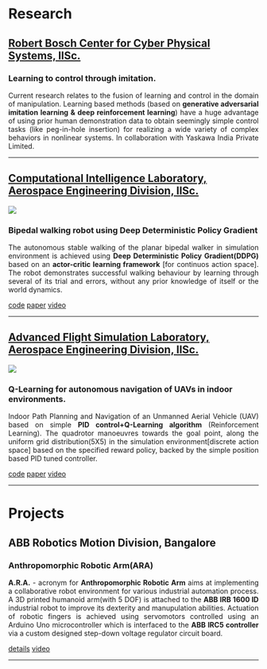 
<!-- <h1 class="rsection">Publications</h1>

<ul class="pubs">
    <li>Blake Wulfe, Mykel J. Kochenderfer, S. Chintakindi, S. C. Choi, R. Hartong-Redden, and A. Kodali. “Real-time Prediction of Intermediate-horizon Automotive Collision Risk” in International Conference on Autonomous Agents and Multiagent Systems (AAMAS), 2018.</li>

    <li>Rachael E. Tompa, Blake Wulfe, Mykel J. Kochenderfer, and Michael P. Owen. "Horizontal Maneuver Coordination for Aircraft Collision-Avoidance Systems" in Journal of Aerospace Information Systems, 2018.</li>

    <li>Rachael E. Tompa, Blake Wulfe, Michael P. Owen, and Mykel J. Kochenderfer. "Collision avoidance for unmanned aircraft using coordination tables" in Digital Avionics Systems Conference (DASC), 2016.</li>
</ul> -->

<h1 class="rsection">Research</h1>

<h2><u>Robert Bosch Center for Cyber Physical Systems, IISc.</u></h2>

<div class="container-fluid">
  <div class="row">
    <div class="col-md-12">
        <h3 class="rtitle">Learning to control through imitation.</h3>
        <p style="text-align:justify">
        Current research relates to the fusion of learning and control in the domain of manipulation. Learning based methods (based on <strong>generative adversarial imitation learning & deep reinforcement learning</strong>) have a huge advantage of using prior human demonstration data to obtain seemingly simple control tasks (like peg-in-hole insertion) for realizing a wide variety of complex behaviors in nonlinear systems. In collaboration with Yaskawa India Private Limited.
        </p>
        <!-- <a href="{{ site.github.url }}/assets/IS_Final_Paper.pdf" class="md-link btn-default btn rbtn">paper</a>
        <a href="https://github.com/wulfebw/Independent_Study" class="md-link btn-default btn rbtn">code</a> -->
    </div>
  </div>
</div>

---

<h2><u>Computational Intelligence Laboratory, Aerospace Engineering Division, IISc.</u></h2>

<div class="container-fluid">
  <div class="row">
    <div class="col-md-6">
        <img class="rimg" src="{{ site.github.url }}/media/biped_trained.gif" />
    </div>
    <div class="col-md-6">
        <h3 class="rtitle">Bipedal walking robot using Deep Deterministic Policy Gradient</h3>
        <p style="text-align:justify">
        The autonomous stable walking of the planar bipedal walker in simulation environment is achieved using <strong>Deep Deterministic Policy Gradient(DDPG)</strong> based on an <strong>actor-critic learning framework</strong> [for continuos action space]. The robot demonstrates successful walking behaviour by learning through several of its trial and errors, without any prior knowledge of itself or the world dynamics.
        </p>
        <a href="https://github.com/nav74neet/ddpg_biped" class="md-link btn-default btn rbtn">code</a>
        <a href="https://arxiv.org/abs/1807.05924" class="md-link btn-default btn rbtn">paper</a>
        <a href="https://www.youtube.com/watch?v=Q4N78P7cink" class="md-link btn-default btn rbtn">video</a>
    </div>
  </div>
</div>

---

<h2><u>Advanced Flight Simulation Laboratory, Aerospace Engineering Division, IISc.</u></h2>

<div class="container-fluid">
  <div class="row">
    <div class="col-md-6">
        <img class="rimg" src="{{ site.github.url }}/media/drone_qlearning.gif" />
    </div>
    <div class="col-md-6">
        <h3 class="rtitle">Q-Learning for autonomous navigation of UAVs in indoor environments.</h3>
        <p style="text-align:justify">
        Indoor Path Planning and Navigation of an Unmanned Aerial Vehicle (UAV) based on simple <strong>PID control+Q-Learning algorithm</strong> (Reinforcement Learning). The quadrotor manoeuvres towards the goal point, along the uniform grid distribution(5X5) in the simulation environment[discrete action space] based on the specified reward policy, backed by the simple position based PID tuned controller.
        </p>
        <a href="https://github.com/nav74neet/rl_ardrone" class="md-link btn-default btn rbtn">code</a>
        <a href="https://arxiv.org/abs/1801.05086" class="md-link btn-default btn rbtn">paper</a>
        <a href="https://www.youtube.com/watch?v=SDqPfhUeoCo&feature=youtu.be" class="md-link btn-default btn rbtn">video</a>
   </div>
  </div>
</div>

---

<h1 class="rsection">Projects</h1>

<h2>ABB Robotics Motion Division, Bangalore</h2>

<div class="container-fluid">
  <div class="row">
    <div class="col-md-12">
        <h3 class="rtitle">Anthropomorphic Robotic Arm(ARA)</h3>
        <p style="text-align:justify">
        <strong>A.R.A.</strong> - acronym for <strong>Anthropomorphic Robotic Arm</strong> aims at implementing a collaborative robot environment for various  industrial automation process. A 3D printed humanoid arm(with 5 DOF) is attached to the <strong>ABB IRB 1600 ID</strong> industrial robot to improve its dexterity and manupulation abilities. Actuation of robotic fingers is achieved using servomotors controlled using an Arduino Uno microcontroller which is interfaced to the <strong>ABB IRC5 controller</strong> via a custom designed step-down voltage regulator circuit board.
        </p>
        <a href="https://bit.ly/2r5CcPp" class="md-link btn-default btn rbtn">details</a>
        <a href="https://youtu.be/xqaQjo5hS6o" class="md-link btn-default btn rbtn">video</a>
    </div>
  </div>
</div>

---

<!-- <div class="container-fluid">
  <div class="row">
    <div class="col-md-6">
        <img class="rimg" src="{{ site.github.url }}/media/joint_actions_reduced.jpg" />
    </div>
    <div class="col-md-6">
        <h3 class="rtitle">Multi-agent Action Coordination</h3>
        <p>
        How can UAVs with different collision avoidance strategies coordinate maneuvers so as to minimize collisions? This research presents an approach that enforces reasonable requirements on the behavior of UAVs, and as a result dramatically improves safety in dangerous encounters. The method is essentially to ensure that UAV maneuvers align with the directions of those advised by an optimal joint solution.
        </p>
        <a href="http://ieeexplore.ieee.org/document/7777958/" class="md-link btn-default btn rbtn">paper 1</a>
        <a href="https://github.com/sisl/HorizontalCoordUAVs" class="md-link btn-default btn rbtn">code 1</a>  
        <a href="https://arc.aiaa.org/doi/abs/10.2514/1.I010576" class="md-link btn-default btn rbtn">paper 2</a>
        <a href="https://github.com/sisl/HCoordTablesUAVs" class="md-link btn-default btn rbtn">code 2</a>
    </div>
  </div>
</div>

---

<div class="container-fluid">
  <div class="row">
    <div class="col-md-6">
        <img class="rimg" src="{{ site.github.url }}/media/hsRQN.jpg" />
    </div>
    <div class="col-md-6">
        <h3 class="rtitle">Playing Atari with Hierarchical Reinforcement Learning </h3>
        <p>
        How can artificial agents autonomously learn increasingly complex behavior? The <a href="http://people.idsia.ch/~juergen/subgoals.html" class="md-link">traditional</a> <a href="https://people.cs.umass.edu/~mahadeva/papers/hrl.pdf" class="md-link">approach</a> to solving this problem is to identify subgoals, and then to learn options (i.e., skills) useful for achieving those subgoals. In this research, we instead take a bottom-up approach to HRL, wherein the sequential, primitive actions of an agent are modeled as the result of latent variables, which may themselves be used as options (similar in concept to the approach taken <a href="http://www.ausy.tu-darmstadt.de/uploads/Site/EditPublication/Daniel2016JMLR.pdf" class="md-link">here</a>). This research makes an initial step in this direction, using hierarchical recurrent neural networks within a <a href="https://arxiv.org/abs/1507.06527" class="md-link">Recurrent Q-Network</a>.
        </p>
        <a href="{{ site.github.url }}/assets/CS239_Final_Paper.pdf" class="md-link btn-default btn rbtn">paper 1</a>
        <a href="https://github.com/wulfebw/hierarchical_rl" class="md-link btn-default btn rbtn">code 1</a>
        <a href="{{ site.github.url }}/assets/CS221_Final_Paper.pdf" class="md-link btn-default btn rbtn">paper 2</a>
        <a href="https://github.com/wulfebw/playing_atari" class="md-link btn-default btn rbtn">code 2</a>
    </div>
  </div>
</div>

---

<div class="container-fluid">
  <div class="row">
    <div class="col-md-6">
        <img class="rimg" src="{{ site.github.url }}/media/tsne_reduced.jpg" />
    </div>
    <div class="col-md-6">
        <h3 class="rtitle">Geo-localization of Street View Images</h3>
        <p>
        Given a random, street-level image of a city from around the world, could you identify where the picture was taken? In this project, we collected a dataset of 100,000 images from ten cities, and trained a convolutional neural network to predict the city from the image. We found that the network successfully identifies the city with ~75% accuracy. Research tackling this project at a much larger scale was published concurrently (<a href="https://arxiv.org/abs/1602.05314" class="md-link">PlaNet</a>).
        </p>
        <a href="{{ site.github.url }}/assets/CS231n_Final_Paper.pdf" class="md-link btn-default btn rbtn">paper</a>
        <a href="https://github.com/wulfebw/LittlePlaNet-Models" class="md-link btn-default btn rbtn">code</a>
    </div>
  </div>
</div>

---

<div class="container-fluid">
  <div class="row">
    <div class="col-md-12">
        <h3 class="rtitle">Language Modeling with Recurrent Generative Adversarial Networks</h3>
        <p>
        <a href="https://arxiv.org/abs/1406.2661" class="md-link">GANs</a> have had a lot of success in generating images; can they be applied with similar effect to natural language? Since natural language is discrete, we formulate this task as a reinforcement learning problem, and use REINFORCE to train a recurrent generative network to maximize rewards produced by a discriminating network. We found this approach did not scale well to the vocab sizes used in realistic datasets (> 60,000 words), but believe improved training methods (e.g., <a href="https://arxiv.org/abs/1502.05477" class="md-link">TRPO</a>) and curriculum learning (e.g., <a href="https://arxiv.org/abs/1511.06732" class="md-link">MIXER</a>) might overcome these issues.
        </p>
        <a href="{{ site.github.url }}/assets/CS224d_Final_Paper.pdf" class="md-link btn-default btn rbtn">paper</a>
        <a href="https://github.com/wulfebw/adversarial_rl" class="md-link btn-default btn rbtn">code</a>  
    </div>
  </div>
</div>

---

<div class="container-fluid">
  <div class="row">
    <div class="col-md-12">
        <h3 class="rtitle">Predicting Social Interaction Outcomes</h3>
        <p>
        In this project, I analyzed a set of ~2,000 pairwise social encounters. Using the audio, visual, and network features from those interactions, I was able to predict their outcomes with about 85% accuracy. While I am more focused on reinforcement learning now, I still think this topic is interesting, and in particular believe that enabling computers to intelligently interact with people (e.g., in healthcare or educational settings) would be widely beneficial.
        </p>
        <a href="{{ site.github.url }}/assets/IS_Final_Paper.pdf" class="md-link btn-default btn rbtn">paper</a>
        <a href="https://github.com/wulfebw/Independent_Study" class="md-link btn-default btn rbtn">code</a>
    </div>
  </div>
</div>

---
<div class="container-fluid">
  <div class="row">
    <div class="col-md-12">
        <h3 class="rtitle">3D Map Generation with Autonomous UAVs</h3>
        <p>
        Our goal in this project was to develop a method for collecting imagery of archaeological sites using autonomous UAVs, which could then be used to generate 3D mappings of those sites. We lived in a highland village in Peru for two months while we attempted to collect imagery using the UAVs. The cover image for this website is a photo I took of the archaeological site where we spent the summer.
        </p>
        <a href="https://www.cambridge.org/core/journals/advances-in-archaeological-practice/article/div-classtitlecapturing-complexitydiv/22A3C3132AA4F5C6ADAB72DEE1265582" class="md-link btn-default btn rbtn">paper</a>
    </div>
  </div>
</div> -->
